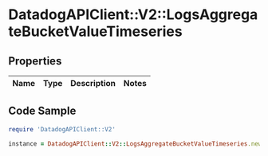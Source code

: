 # DatadogAPIClient::V2::LogsAggregateBucketValueTimeseries

## Properties

Name | Type | Description | Notes
------------ | ------------- | ------------- | -------------

## Code Sample

```ruby
require 'DatadogAPIClient::V2'

instance = DatadogAPIClient::V2::LogsAggregateBucketValueTimeseries.new()
```


